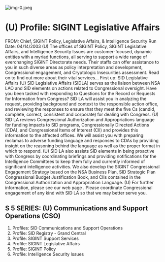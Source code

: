 ![img-0.jpeg](img-0.jpeg)

# (U) Profile: SIGINT Legislative Affairs 

FROM:
Chief, SIGINT Policy, Legislative Affairs, \& Intelligence Security Run Date: 04/14/2003
(U) The offices of SIGINT Policy, SIGINT Legislative Affairs, and Intelligence Security Issues are customer-focused, dynamic entities with a myriad functions, all serving to support a wide range of everchanging SIGINT Directorate needs. Their staffs can offer assistance to you in such diverse areas as policy interpretation and development, Congressional engagement, and Cryptologic Insecurities assessment. Read on to find out more about their vital services... First up: SID Legislative Affairs
(U) SID Legislative Affairs (SIDLA) serves as the liaison between NSA LAO and SID elements on actions related to Congressional oversight. Have you been tasked with responding to Questions for the Record or Requests for Information from Congress? SID LA will assist you in analyzing the request, providing background and context to the responsible action office, and reviewing the responses to ensure that they meet the five Cs (candid, complete, correct, consistent and corporate) for dealing with Congress.
(U) SID LA reviews Congressional Authorization and Appropriations language for funding impacts to SID programs, Congressionally Directed Actions (CDA), and Congressional Items of Interest (CII) and provides this information to the affected offices. We will assist you with preparing reclamas to adverse funding language and responses to CDAs by providing insight on the reasoning behind the language as well as the proper format in which to respond.
(U) SID LA also assists SID elements in being proactive with Congress by coordinating briefings and providing notifications for the Intelligence Committees to keep them fully and currently informed of significant intelligence activities. We also develop the SIGINT Congressional Engagement Strategy based on the NSA Business Plan, SID Strategic Plan Congressional Budget Justification Book, and CIIs contained in the Congressional Authorization and Appropriation Language.
(U) For further information, please see our web page . Please coordinate Congressional engagement of any kind with SID LA so that we may better serve you.

## S 5 SERIES: (U) Communications and Support Operations (CSO)

1. Profiles: SID Communications and Support Operations
2. Profile: SID Registry - Grand Central
3. Profile: SIGINT Support Services
4. Profile: SIGINT Legislative Affairs
5. Profile: SIGINT Policy
6. Profile: Intelligence Security Issues
